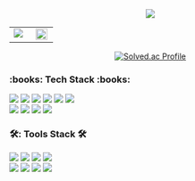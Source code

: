 <div class="container" align="center">
<div class="header">
<img src="https://capsule-render.vercel.app/api?type=waving&color=ADC8FF&height=200&section=header&text=WELCOME&fontSize=90" />
</div>
  
<div align="center">  
<table >
  <tr>
    <td valign="top" width="50%" height="0">
      <div style="height:100%">
        <img src="https://github-readme-stats.vercel.app/api?username=flyforme2016&show_icons=true&theme=tokyonight&count_private=true&hide_border=true" align="left"/>
      </div>
    </td>
    <td valign="top" width="50%">
      <img src="https://github-readme-stats.vercel.app/api/top-langs/?username=flyforme2016&hide_border=true&layout=compact" align="left" style="width: 95%" />
    </td>
  </tr>
</table>
</div>

[![Solved.ac Profile](http://mazassumnida.wtf/api/generate_badge?boj=dlsgk2016)](https://solved.ac/dlsgk2016)

</div>
<div class="tech-badge">
  <h3>:books: Tech Stack :books:</h3>
  <img src="https://img.shields.io/badge/JAVA-007396?style=flat&logo=OpenJDK&logoColor=white"/>
  <img src="https://img.shields.io/badge/C++-00599C?style=flat&logo=cplusplus&logoColor=white"/>
  <img src="https://img.shields.io/badge/NodeJs-339933?style=flat&logo=nodedotjs&logoColor=white"/>
  <img src="https://img.shields.io/badge/AWS-232F3E?style=flat&logo=amazonaws&logoColor=white"/>
  <img src="https://img.shields.io/badge/Spring-6DB33F?style=flat&logo=spring&logoColor=white"/>
  <img src="https://img.shields.io/badge/MySQL-4479A1?style=flat&logo=mysql&logoColor=white"/><br>
  <img src="https://img.shields.io/badge/HTML5-E34F26?style=flat&logo=html5&logoColor=white"/>
  <img src="https://img.shields.io/badge/CSS3-1572B6?style=flat&logo=css3&logoColor=white"/>
  <img src="https://img.shields.io/badge/JavaScript-F7DF1E?style=flat&logo=javascript&logoColor=white"/>
  <img src="https://img.shields.io/badge/React-61DAFB?style=flat&logo=react&logoColor=white"/>
  
</div>
  
<div class="tools-badge">
  <h3>🛠: Tools Stack 🛠</h3>
  <img src="https://img.shields.io/badge/Eclipse IDE-525C86?style=flat&logo=eclipseide&logoColor=white"/>
  <img src="https://img.shields.io/badge/Visual Studio-5C2D91?style=flat&logo=visualstudio&logoColor=white"/>
  <img src="https://img.shields.io/badge/Visual Studio Code-007ACC?style=flat&logo=visualstudiocode&logoColor=white"/>
  <img src="https://img.shields.io/badge/Tomcat-F8DC75?style=flat&logo=apachetomcat&logoColor=white"/><br>
  <img src="https://img.shields.io/badge/Android Studio-3DDC84?style=flat&logo=androidstudio&logoColor=white"/>
  <img src="https://img.shields.io/badge/MySQL Workbench-4479A1?style=flat&logo=mysql&logoColor=white"/>
  <img src="https://img.shields.io/badge/Github-181717?style=flat&logo=github&logoColor=white"/>
  <img src="https://img.shields.io/badge/Swagger-85EA2D?style=flat&logo=swagger&logoColor=white"/>
  
  
</div>
  
</div>
